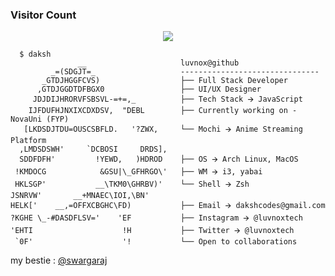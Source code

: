 <h3>Visitor Count</h3>

<p align = "center"><img src = "https://count.getloli.com/get/@:1vnx?theme=rule34" </p></br>

```shell
  $ daksh
               __                     luvnox@github
         _=(SDGJT=_                   -------------------------------
       _GTDJHGGFCVS)                  ├── Full Stack Developer 
      ,GTDJGGDTDFBGX0                 ├── UI/UX Designer
     JDJDIJHRORVFSBSVL-=+=,_          ├── Tech Stack 🡪 JavaScript 
    IJFDUFHJNXIXCDXDSV,  "DEBL        ├── Currently working on - NovaUni (FYP) 
   [LKDSDJTDU=OUSCSBFLD.   '?ZWX,     └── Mochi 🡪 Anime Streaming Platform
  ,LMDSDSWH'     `DCBOSI     DRDS],    
  SDDFDFH'         !YEWD,   )HDROD    ├── OS 🡪 Arch Linux, MacOS 
 !KMDOCG            &GSU|\_GFHRGO\'   ├── WM 🡪 i3, yabai 
 HKLSGP'           __\TKM0\GHRBV)'    └── Shell 🡪 Zsh
JSNRVW'       __+MNAEC\IOI,\BN'        
HELK['    __,=OFFXCBGHC\FD)           ├── Email 🡪 dakshcodes@gmail.com 
?KGHE \_-#DASDFLSV='    'EF           ├── Instagram 🡪 @luvnoxtech
'EHTI                    !H           ├── Twitter 🡪 @luvnoxtech
 `0F'                    '!           └── Open to collaborations 
```

my bestie : [@swargaraj](https://github.com/swargaraj)
